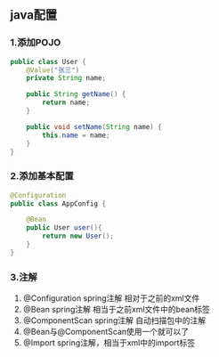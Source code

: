 ## java配置

### 1.添加POJO

```java
public class User {
    @Value("张三")
    private String name;

    public String getName() {
        return name;
    }

    public void setName(String name) {
        this.name = name;
    }
}
```

### 2.添加基本配置

```java
@Configuration
public class AppConfig {

    @Bean
    public User user(){
        return new User();
    }
}
```

### 3.注解
1. @Configuration spring注解 相对于之前的xml文件
2. @Bean spring注解 相当于之前xml文件中的bean标签
3. @ComponentScan spring注解 自动扫描包中的注解
4. @Bean与@ComponentScan使用一个就可以了
5. @Import spring注解，相当于xml中的import标签
